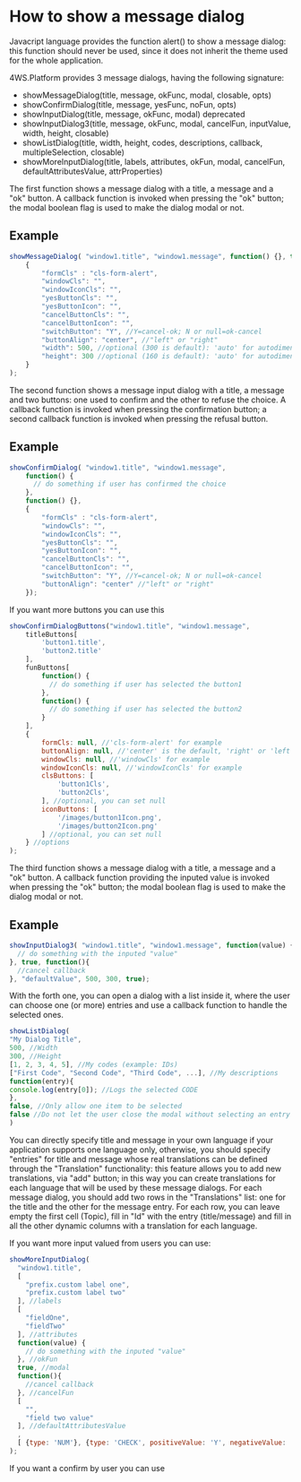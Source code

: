# How to show a message dialog

Javacript language provides the function alert() to show a message dialog: this function should never be used, since it does not inherit the theme used for the whole application.

4WS.Platform provides 3 message dialogs, having the following signature:

* showMessageDialog(title, message, okFunc, modal, closable, opts)
* showConfirmDialog(title, message, yesFunc, noFun, opts)
* showInputDialog(title, message, okFunc, modal)  deprecated
* showInputDialog3(title, message, okFunc, modal, cancelFun, inputValue, width, height, closable)
* showListDialog(title, width, height, codes, descriptions, callback, multipleSelection, closable)
* showMoreInputDialog(title, labels, attributes, okFun, modal, cancelFun, defaultAttributesValue, attrProperties)

The first function shows a message dialog with a title, a message and a "ok" button. A callback function is invoked when pressing the "ok" button; the modal boolean flag is used to make the dialog modal or not.

## Example

```javascript
showMessageDialog( "window1.title", "window1.message", function() {}, true, false, 
    {
        "formCls" : "cls-form-alert",
        "windowCls": "",
        "windowIconCls": "",
        "yesButtonCls": "",
        "yesButtonIcon": "",
        "cancelButtonCls": "",
        "cancelButtonIcon": "",
        "switchButton": "Y", //Y=cancel-ok; N or null=ok-cancel
        "buttonAlign": "center", //"left" or "right"
        "width": 500, //optional (300 is default): 'auto' for autodimension
        "height": 300 //optional (160 is default): 'auto' for autodimension
    }
);
```

The second function shows a message input dialog with a title, a message and two buttons: one used to confirm and the other to refuse the choice. A callback function is invoked when pressing the confirmation button; a second callback function is invoked when pressing the refusal button.

## Example

```javascript
showConfirmDialog( "window1.title", "window1.message", 
    function() {
      // do something if user has confirmed the choice
    }, 
    function() {}, 
    {
        "formCls" : "cls-form-alert",
        "windowCls": "",
        "windowIconCls": "",
        "yesButtonCls": "",
        "yesButtonIcon": "",
        "cancelButtonCls": "",
        "cancelButtonIcon": "",
        "switchButton": "Y", //Y=cancel-ok; N or null=ok-cancel
        "buttonAlign": "center" //"left" or "right"
    });
```

If you want more buttons you can use this

```javascript
showConfirmDialogButtons("window1.title", "window1.message", 
    titleButtons[
        'button1.title',
        'button2.title'
    ], 
    funButtons[
        function() {
          // do something if user has selected the button1
        },
        function() {
          // do something if user has selected the button2
        }
    ], 
    {
        formCls: null, //'cls-form-alert' for example
        buttonAlign: null, //'center' is the default, 'right' or 'left'
        windowCls: null, //'windowCls' for example
        windowIconCls: null, //'windowIconCls' for example
        clsButtons: [
            'button1Cls',
            'button2Cls',
        ], //optional, you can set null
      	iconButtons: [
            '/images/button1Icon.png',
            '/images/button2Icon.png'
        ] //optional, you can set null
    } //options
);
```

The third function shows a message dialog with a title, a message and a "ok" button. A callback function providing the inputed value is invoked when pressing the "ok" button; the modal boolean flag is used to make the dialog modal or not.

## Example

```javascript
showInputDialog3( "window1.title", "window1.message", function(value) {
  // do something with the inputed "value"
}, true, function(){
  //cancel callback
}, "defaultValue", 500, 300, true);
```

With the forth one, you can open a dialog with a list inside it, where the user can choose one (or more) entries and use a callback function to handle the selected ones.

```javascript
showListDialog(
"My Dialog Title",
500, //Width
300, //Height
[1, 2, 3, 4, 5], //My codes (example: IDs)
["First Code", "Second Code", "Third Code", ...], //My descriptions
function(entry){
console.log(entry[0]); //Logs the selected CODE
},
false, //Only allow one item to be selected
false //Do not let the user close the modal without selecting an entry
)
```

You can directly specify title and message in your own language if your application supports one language only, otherwise, you should specify "entries" for title and message whose real translations can be defined through the "Translation" functionality: this feature allows you to add new translations, via "add" button; in this way you can create translations for each language that will be used by these message dialogs. For each message dialog, you should add two rows in the "Translations" list: one for the title and the other for the message entry. For each row, you can leave empty the first cell (Topic), fill in "Id" with the entry (title/message) and fill in all the other dynamic columns with a translation for each language.

If you want more input valued from users you can use:

```javascript
showMoreInputDialog(
  "window1.title", 
  [
    "prefix.custom label one",
    "prefix.custom label two"
  ], //labels
  [
    "fieldOne",
    "fieldTwo"
  ], //attributes
  function(value) {
    // do something with the inputed "value"
  }, //okFun 
  true, //modal
  function(){
    //cancel callback
  }, //cancelFun
  [
    "",
    "field two value"
  ], //defaultAttributesValue
  , 
  [ {type: 'NUM'}, {type: 'CHECK', positiveValue: 'Y', negativeValue: 'N'}] //attrProperties
);

```

If you want a confirm by user you can use
